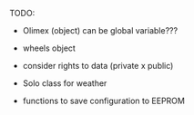 TODO:
+ Olimex (object) can be global variable???
+ wheels object
+ consider rights to data (private x public)
+ Solo class for weather

+ functions to save configuration to EEPROM

